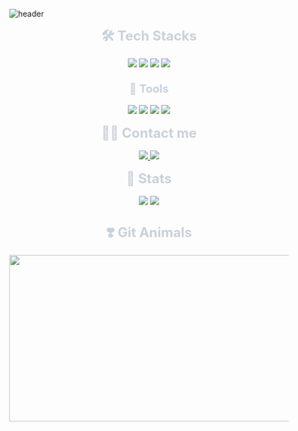 ![header](https://capsule-render.vercel.app/api?type=venom&color=gradient&height=300&section=header&text=Welcome%20to%20my%20Github!%20&animation=${twinking})

<div align="center" style="color: #c9d1d9; font-size: 24px; font-weight: bold;"> 🛠️ Tech Stacks </div> <br>
<div align="center">
    <img src="https://img.shields.io/badge/Java-007396?style=flat&logo=Java&logoColor=white">
    <img src="https://img.shields.io/badge/C-A8B9CC?style=flat&logo=C&logoColor=white">
    <img src="https://img.shields.io/badge/HTML5-E34F26?style=flat&logo=HTML5&logoColor=white">
    <img src="https://img.shields.io/badge/Github-181717?style=flat&logo=Github&logoColor=white">
</div>
<div align="center" style="color: #c9d1d9; font-size: 20px; font-weight: bold;"> <br> 🔧 Tools </div> <br>
<div align="center">
    <img src="https://img.shields.io/badge/IntelliJ IDEA-000000?style=flat&logo=intellij-idea&logoColor=white">
    <img src="https://img.shields.io/badge/VS Code-007ACC?style=flat&logo=visual-studio-code&logoColor=white">
    <img src="https://img.shields.io/badge/Dev--C++-00599C?style=flat&logo=c%2B%2B&logoColor=white">
    <img src="https://img.shields.io/badge/Notion-000000?style=flat&logo=notion&logoColor=white">
</div>


<br>

<div align="center" style="color: #c9d1d9; font-size: 24px; font-weight: bold;"> 🧑‍💻 Contact me </div> <br>
<div align="center">
    <a href="https://www.instagram.com/yx0n.s3/">
        <img src="https://img.shields.io/badge/Instagram-E4405F?style=flat&logo=Instagram&logoColor=white">
    </a>
    <a href="https://velog.io/@ye0n_s3/posts">
        <img src="https://img.shields.io/badge/Velog-20C997?style=flat&logo=Velog&logoColor=white">
    </a>
</div>

<br>

<div align="center" style="color: #c9d1d9; font-size: 24px; font-weight: bold;"> 🏅 Stats </div> <br>
<div align="center">
    <img src="https://github-readme-stats.vercel.app/api?username=yxonsz&bg_color=180,00000000,&title_color=000000&text_color=000000"/> 
    <img src="https://github-readme-stats.vercel.app/api/top-langs/?username=yxonsz&layout=compact&bg_color=180,00000000,&title_color=000000&text_color=000000"/> 
</div>

<div align="center" style="color: #c9d1d9; font-size: 24px; font-weight: bold;"> <br> ❣️ Git Animals </div> <br>
<div align="center">
  <a href="https://www.gitanimals.org/en_US?utm_medium=image&utm_source=yxonsz&utm_content=farm">
    <img src="https://render.gitanimals.org/farms/yxonsz" width="600" height="300" />
  </a>
</div>
